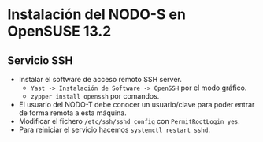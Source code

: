 
# Instalación del NODO-S en OpenSUSE 13.2

## Servicio SSH

* Instalar el software de acceso remoto SSH server.
    * `Yast -> Instalación de Software -> OpenSSH` por el modo gráfico.
    * `zypper install openssh` por comandos.
* El usuario del NODO-T debe conocer un usuario/clave para poder entrar de forma remota a esta máquina.
* Modificar el fichero `/etc/ssh/sshd_config` con `PermitRootLogin yes`.
* Para reiniciar el servicio hacemos `systemctl restart sshd`.
